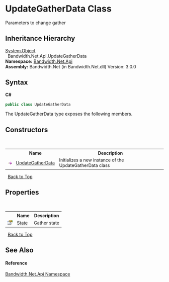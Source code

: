 ﻿# UpdateGatherData Class
 

Parameters to change gather


## Inheritance Hierarchy
<a href="http://msdn2.microsoft.com/en-us/library/e5kfa45b" target="_blank">System.Object</a><br />&nbsp;&nbsp;Bandwidth.Net.Api.UpdateGatherData<br />
**Namespace:**&nbsp;<a href ="N_Bandwidth_Net_Api.md">Bandwidth.Net.Api</a><br />**Assembly:**&nbsp;Bandwidth.Net (in Bandwidth.Net.dll) Version: 3.0.0

## Syntax

**C#**<br />
``` C#
public class UpdateGatherData
```

The UpdateGatherData type exposes the following members.


## Constructors
&nbsp;<table><tr><th></th><th>Name</th><th>Description</th></tr><tr><td>![Public method](media/pubmethod.gif "Public method")</td><td><a href ="M_Bandwidth_Net_Api_UpdateGatherData__ctor.md">UpdateGatherData</a></td><td>
Initializes a new instance of the UpdateGatherData class</td></tr></table>&nbsp;
<a href="#updategatherdata-class">Back to Top</a>

## Properties
&nbsp;<table><tr><th></th><th>Name</th><th>Description</th></tr><tr><td>![Public property](media/pubproperty.gif "Public property")</td><td><a href ="P_Bandwidth_Net_Api_UpdateGatherData_State.md">State</a></td><td>
Gather state</td></tr></table>&nbsp;
<a href="#updategatherdata-class">Back to Top</a>

## See Also


#### Reference
<a href ="N_Bandwidth_Net_Api.md">Bandwidth.Net.Api Namespace</a><br />